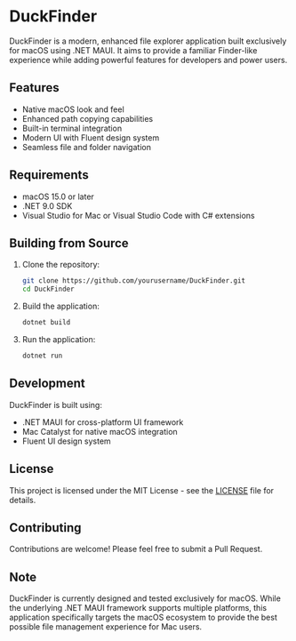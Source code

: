 # DuckFinder

DuckFinder is a modern, enhanced file explorer application built exclusively for macOS using .NET MAUI. It aims to provide a familiar Finder-like experience while adding powerful features for developers and power users.

## Features

- Native macOS look and feel
- Enhanced path copying capabilities
- Built-in terminal integration
- Modern UI with Fluent design system
- Seamless file and folder navigation

## Requirements

- macOS 15.0 or later
- .NET 9.0 SDK
- Visual Studio for Mac or Visual Studio Code with C# extensions

## Building from Source

1. Clone the repository:
   ```bash
   git clone https://github.com/yourusername/DuckFinder.git
   cd DuckFinder
   ```

2. Build the application:
   ```bash
   dotnet build
   ```

3. Run the application:
   ```bash
   dotnet run
   ```

## Development

DuckFinder is built using:
- .NET MAUI for cross-platform UI framework
- Mac Catalyst for native macOS integration
- Fluent UI design system

## License

This project is licensed under the MIT License - see the [LICENSE](LICENSE) file for details.

## Contributing

Contributions are welcome! Please feel free to submit a Pull Request.

## Note

DuckFinder is currently designed and tested exclusively for macOS. While the underlying .NET MAUI framework supports multiple platforms, this application specifically targets the macOS ecosystem to provide the best possible file management experience for Mac users.